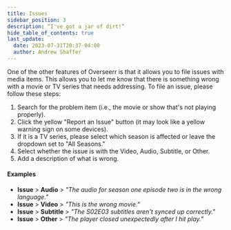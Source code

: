 ```yaml
---
title: Issues
sidebar_position: 3
description: “I've got a jar of dirt!”
hide_table_of_contents: true
last_update:
  date: 2023-07-31T20:37-04:00
  author: Andrew Shaffer
---
```


One of the other features of Overseerr is that it allows you to file issues with media items. This allows you to let me know that there is something wrong with a movie or TV series that needs addressing. To file an issue, please follow these steps:

1. Search for the problem item (i.e., the movie or show that's not playing properly).
2. Click the yellow "Report an Issue" button (it may look like a yellow warning sign on some devices).
3. If it is a TV series, please select which season is affected or leave the dropdown set to "All Seasons."
4. Select whether the issue is with the Video, Audio, Subtitle, or Other.
5. Add a description of what is wrong.

#### Examples

- **Issue** > **Audio** > *"The audio for season one episode two is in the wrong language."*
- **Issue** > **Video** > *"This is the wrong movie."*
- **Issue** > **Subtitle** > *"The S02E03 subtitles aren't synced up correctly."*
- **Issue** > **Other** > *"The player closed unexpectedly after I hit play."*
